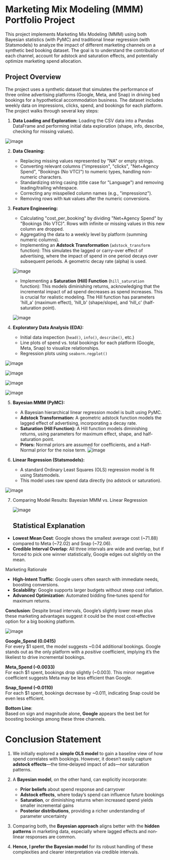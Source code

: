 # Marketing Mix Modeling (MMM) Portfolio Project

This project implements Marketing Mix Modeling (MMM) using both Bayesian statistics (with PyMC) and traditional linear regression (with Statsmodels) to analyze the impact of different marketing channels on a synthetic bed booking dataset. The goal is to understand the contribution of each channel, account for adstock and saturation effects, and potentially optimize marketing spend allocation.

## Project Overview

The project uses a synthetic dataset that simulates the performance of three online advertising platforms (Google, Meta, and Snap) in driving bed bookings for a hypothetical accommodation business.  The dataset includes weekly data on impressions, clicks, spend, and bookings for each platform.  The project walks through several key steps:

1.  **Data Loading and Exploration:** Loading the CSV data into a Pandas DataFrame and performing initial data exploration (shape, info, describe, checking for missing values).

![image](https://github.com/user-attachments/assets/aff94d03-50f0-46ab-9c5f-4f315fc3e4ac)

2.  **Data Cleaning:**
    *   Replacing missing values represented by "NA" or empty strings.
    *   Converting relevant columns ("impression", "clicks", "Net+Agency Spend", "Bookings (No VTC)") to numeric types, handling non-numeric characters.
    *   Standardizing string casing (title case for "Language") and removing leading/trailing whitespace.
    *   Correcting any misspelled column names (e.g., "impressionz").
    *   Removing rows with `NaN` values after the numeric conversions.



3.  **Feature Engineering:**
    *   Calculating "cost\_per\_booking" by dividing "Net+Agency Spend" by "Bookings (No VTC)". Rows with infinite or missing values in this new column are dropped.
    *   Aggregating the data to a weekly level by platform (summing numeric columns).
    *   Implementing an **Adstock Transformation** (`adstock_transform` function): This simulates the lagged or carry-over effect of advertising, where the impact of spend in one period decays over subsequent periods.  A geometric decay rate (alpha) is used.

      
      ![image](https://github.com/user-attachments/assets/bc084d97-71d2-407a-860e-b742acb4c1a1)
    *   Implementing a **Saturation (Hill) Function** (`hill_saturation` function): This models diminishing returns, acknowledging that the incremental impact of ad spend decreases as spend increases. This is crucial for realistic modeling. The Hill function has parameters 'hill_a' (maximum effect), 'hill_b' (shape/slope), and 'hill_c' (half-saturation point).


      ![image](https://github.com/user-attachments/assets/07a47eb9-7950-4f7c-8cba-42ffb5f4bce8)

      

4.  **Exploratory Data Analysis (EDA):**
    *  Initial data inspection (`head()`, `info()`, `describe()`, etc.)
    *  Line plots of spend vs. total bookings for each platform (Google, Meta, Snap) to visualize relationships.
    *  Regression plots using `seaborn.regplot()`
      
  ![image](https://github.com/user-attachments/assets/9f90cc9b-b3c9-4957-9ec3-7128ff007885)

![image](https://github.com/user-attachments/assets/94038d3b-685e-46bd-a896-e458d9823464)

![image](https://github.com/user-attachments/assets/72b4e661-30bc-44bc-9e46-0d59a18dca3c)

![image](https://github.com/user-attachments/assets/5bcd3b95-d391-48ee-bde7-91669e796b77)

 5. **Bayesian MMM (PyMC):**
    *   A Bayesian hierarchical linear regression model is built using PyMC.
    *   **Adstock Transformation:** A geometric adstock function models the lagged effect of advertising, incorporating a decay rate.
    *   **Saturation (Hill Function):** A Hill function models diminishing returns, using parameters for maximum effect, shape, and half-saturation point.
    *   **Priors:** Normal priors are assumed for coefficients, and a Half-Normal prior for the noise term.
![image](https://github.com/user-attachments/assets/5830cb8f-12ef-4e19-9423-ccb76197ef5b)


6.  **Linear Regression (Statsmodels):**
    *   A standard Ordinary Least Squares (OLS) regression model is fit using Statsmodels.
    *   This model uses raw spend data directly (no adstock or saturation).
  
![image](https://github.com/user-attachments/assets/14404ae2-cc60-41b8-abee-8c83fbb74ce8)

7. Comparing Model Results: Bayesian MMM vs. Linear Regression

   ![image](https://github.com/user-attachments/assets/941b1e97-bccb-40d7-948a-cbda6a34ef85)

   ## Statistical Explanation

- **Lowest Mean Cost**: Google shows the smallest average cost (~71.88) compared to Meta (~72.02) and Snap (~72.06).
- **Credible Interval Overlap**: All three intervals are wide and overlap, but if forced to pick one winner statistically, Google edges out slightly on the mean.

Marketing Rationale

- **High‐Intent Traffic**: Google users often search with immediate needs, boosting conversions.
- **Scalability**: Google supports larger budgets without steep cost inflation.
- **Advanced Optimization**: Automated bidding fine‐tunes spend for maximum returns.

**Conclusion**: Despite broad intervals, Google’s slightly lower mean plus these marketing advantages suggest it could be the most cost‐effective option for a big booking platform.

![image](https://github.com/user-attachments/assets/33bf4a3d-1a13-4bc2-ad8f-526dbd3ce427)

**Google_Spend (0.0415)**  
For every \$1 spent, the model suggests ~0.04 additional bookings. Google stands out as the only platform with a *positive* coefficient, implying it’s the likeliest to drive incremental bookings.

**Meta_Spend (–0.0033)**  
For each \$1 spent, bookings drop slightly (~0.003). This minor negative coefficient suggests Meta may be less efficient than Google.

**Snap_Spend (–0.0110)**  
For each \$1 spent, bookings decrease by ~0.011, indicating Snap could be even less efficient.

**Bottom Line**:  
Based on sign and magnitude alone, **Google** appears the best bet for boosting bookings among these three channels.


# Conclusion Statement
1. We initially explored a **simple OLS model** to gain a baseline view of how spend correlates with bookings. However, it doesn’t easily capture **adstock effects**—the time‐delayed impact of ads—nor saturation patterns.

2. A **Bayesian model**, on the other hand, can explicitly incorporate:  
   - **Prior beliefs** about spend response and carryover  
   - **Adstock effects**, where today’s spend can influence future bookings  
   - **Saturation**, or diminishing returns when increased spend yields smaller incremental gains  
   - **Posterior distributions**, providing a richer understanding of parameter uncertainty  

3. Comparing both, the **Bayesian approach** aligns better with the **hidden patterns** in marketing data, especially where lagged effects and non‐linear responses are common.

4. **Hence, I prefer the Bayesian model** for its robust handling of these complexities and clearer interpretation via credible intervals.






    
